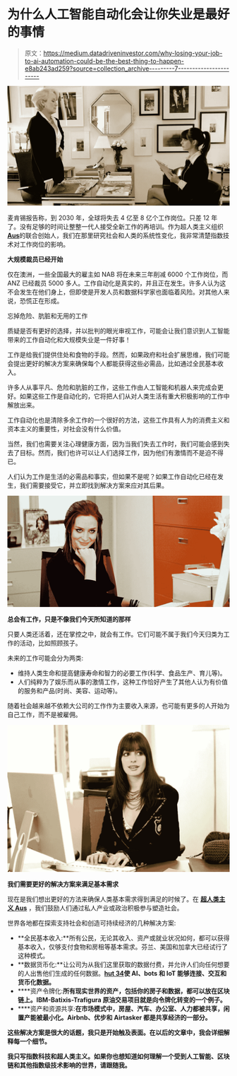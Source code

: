 # 为什么人工智能自动化会让你失业是最好的事情

> 原文：<https://medium.datadriveninvestor.com/why-losing-your-job-to-ai-automation-could-be-the-best-thing-to-happen-e8ab243ad259?source=collection_archive---------7----------------------->

![](img/0c5075f242138bf2ae36fa75a00c6237.png)

麦肯锡报告称，到 2030 年，全球将失去 4 亿至 8 亿个工作岗位。只差 12 年了。没有足够的时间让整整一代人接受全新工作的再培训。作为超人类主义组织[**Aus**](http://www.transhumanism.com.au)的联合创始人，我们在那里研究社会和人类的系统性变化，我非常清楚指数技术对工作岗位的影响。

**大规模裁员已经开始**

仅在澳洲，一些全国最大的雇主如 NAB 将在未来三年削减 6000 个工作岗位，而 ANZ 已经裁员 5000 多人。工作自动化是真实的，并且正在发生。许多人认为这不会发生在他们身上，但即使是开发人员和数据科学家也面临着风险。对其他人来说，恐慌正在形成。

忘掉危险、肮脏和无用的工作

质疑是否有更好的选择，并以批判的眼光审视工作，可能会让我们意识到人工智能带来的工作自动化和大规模失业是一件好事！

工作是给我们提供住处和食物的手段。然而，如果政府和社会扩展思维，我们可能会提出更好的解决方案来确保每个人都能获得这些必需品，比如通过全民基本收入。

许多人从事平凡、危险和肮脏的工作，这些工作由人工智能和机器人来完成会更好。如果这些工作是自动化的，它将把人们从对人类生活有重大积极影响的工作中解放出来。

工作自动化也是清除多余工作的一个很好的方法，这些工作具有人为的消费主义和资本主义的重要性，对社会没有什么价值。

当然，我们也需要关注心理健康方面，因为当我们失去工作时，我们可能会感到失去了目标。然而，我们也许可以让人们选择工作，因为他们有激情而不是迫不得已。

人们认为工作是生活的必需品和事实，但如果不是呢？如果工作自动化已经在发生，我们需要接受它，并立即找到解决方案来应对其后果。

![](img/612326dd0a83818ef0095ee8403eda52.png)

**总会有工作，只是不像我们今天所知道的那样**

只要人类还活着，还在掌控之中，就会有工作。它们可能不属于我们今天归类为工作的活动，比如照顾孩子。

未来的工作可能会分为两类:

*   维持人类生命和提高健康寿命和智力的必要工作(科学、食品生产、育儿等)。
*   人们纯粹为了娱乐而从事的激情工作，这种工作恰好产生了其他人认为有价值的服务和产品(时尚、美容、运动等)。

随着社会越来越不依赖大公司的工作作为主要收入来源，也可能有更多的人开始为自己工作，而不是被雇佣。

![](img/53464ff9fb25f74dbd48c271ec99a0a2.png)

**我们需要更好的解决方案来满足基本需求**

现在是我们想出更好的方法来确保人类基本需求得到满足的时候了。在 [**超人类主义 Aus**](http://www.transhumanism.com.au) ，我们鼓励人们通过私人产业或政治积极参与塑造社会。

世界各地都在探索支持社会和创造可持续经济的几种解决方案:

*   **全民基本收入:**所有公民，无论其收入、资产或就业状况如何，都可以获得基本收入，仅够支付食物和房租等基本需求。芬兰、美国和加拿大已经试行了这种模式。
*   **数据货币化:**让公司为从我们这里获取的数据付费，并允许人们向任何想要的人出售他们生成的任何数据。[**hut 34**](http://hut.io)**使 AI、bots 和 IoT 能够连接、交互和货币化数据。**
*   ****资产令牌化:**所有现实世界的资产，包括你的房子和数据，都可以放在区块链上。IBM-Batixis-Trafigura 原油交易项目就是向令牌化转变的一个例子。**
*   ****资产和资源共享:**在市场模式中，房屋、汽车、办公室、人力都被共享，闲置产能被最小化。Airbnb、优步和 Airtasker 都是共享经济的一部分。**

**这些解决方案是很大的话题，我只是开始触及表面。在以后的文章中，我会详细解释每一个细节。**

**我只写指数科技和超人类主义。如果你也想知道如何理解一个受到人工智能、区块链和其他指数级技术影响的世界，请跟随我。**